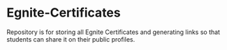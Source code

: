 # Egnite-Certificates
Repository is for storing all Egnite Certificates and generating links so that students can share it on their public profiles.
